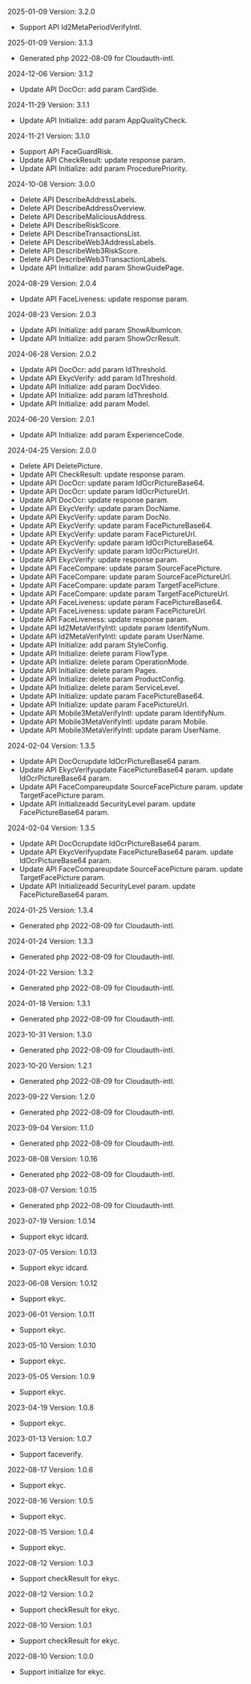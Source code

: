 2025-01-09 Version: 3.2.0
- Support API Id2MetaPeriodVerifyIntl.


2025-01-09 Version: 3.1.3
- Generated php 2022-08-09 for Cloudauth-intl.

2024-12-06 Version: 3.1.2
- Update API DocOcr: add param CardSide.


2024-11-29 Version: 3.1.1
- Update API Initialize: add param AppQualityCheck.


2024-11-21 Version: 3.1.0
- Support API FaceGuardRisk.
- Update API CheckResult: update response param.
- Update API Initialize: add param ProcedurePriority.


2024-10-08 Version: 3.0.0
- Delete API DescribeAddressLabels.
- Delete API DescribeAddressOverview.
- Delete API DescribeMaliciousAddress.
- Delete API DescribeRiskScore.
- Delete API DescribeTransactionsList.
- Delete API DescribeWeb3AddressLabels.
- Delete API DescribeWeb3RiskScore.
- Delete API DescribeWeb3TransactionLabels.
- Update API Initialize: add param ShowGuidePage.


2024-08-29 Version: 2.0.4
- Update API FaceLiveness: update response param.


2024-08-23 Version: 2.0.3
- Update API Initialize: add param ShowAlbumIcon.
- Update API Initialize: add param ShowOcrResult.


2024-06-28 Version: 2.0.2
- Update API DocOcr: add param IdThreshold.
- Update API EkycVerify: add param IdThreshold.
- Update API Initialize: add param DocVideo.
- Update API Initialize: add param IdThreshold.
- Update API Initialize: add param Model.


2024-06-20 Version: 2.0.1
- Update API Initialize: add param ExperienceCode.


2024-04-25 Version: 2.0.0
- Delete API DeletePicture.
- Update API CheckResult: update response param.
- Update API DocOcr: update param IdOcrPictureBase64.
- Update API DocOcr: update param IdOcrPictureUrl.
- Update API DocOcr: update response param.
- Update API EkycVerify: update param DocName.
- Update API EkycVerify: update param DocNo.
- Update API EkycVerify: update param FacePictureBase64.
- Update API EkycVerify: update param FacePictureUrl.
- Update API EkycVerify: update param IdOcrPictureBase64.
- Update API EkycVerify: update param IdOcrPictureUrl.
- Update API EkycVerify: update response param.
- Update API FaceCompare: update param SourceFacePicture.
- Update API FaceCompare: update param SourceFacePictureUrl.
- Update API FaceCompare: update param TargetFacePicture.
- Update API FaceCompare: update param TargetFacePictureUrl.
- Update API FaceLiveness: update param FacePictureBase64.
- Update API FaceLiveness: update param FacePictureUrl.
- Update API FaceLiveness: update response param.
- Update API Id2MetaVerifyIntl: update param IdentifyNum.
- Update API Id2MetaVerifyIntl: update param UserName.
- Update API Initialize: add param StyleConfig.
- Update API Initialize: delete param FlowType.
- Update API Initialize: delete param OperationMode.
- Update API Initialize: delete param Pages.
- Update API Initialize: delete param ProductConfig.
- Update API Initialize: delete param ServiceLevel.
- Update API Initialize: update param FacePictureBase64.
- Update API Initialize: update param FacePictureUrl.
- Update API Mobile3MetaVerifyIntl: update param IdentifyNum.
- Update API Mobile3MetaVerifyIntl: update param Mobile.
- Update API Mobile3MetaVerifyIntl: update param UserName.


2024-02-04 Version: 1.3.5
- Update API DocOcrupdate IdOcrPictureBase64 param.
- Update API EkycVerifyupdate FacePictureBase64 param.
update IdOcrPictureBase64 param.
- Update API FaceCompareupdate SourceFacePicture param.
update TargetFacePicture param.
- Update API Initializeadd SecurityLevel param.
update FacePictureBase64 param.


2024-02-04 Version: 1.3.5
- Update API DocOcrupdate IdOcrPictureBase64 param.
- Update API EkycVerifyupdate FacePictureBase64 param.
update IdOcrPictureBase64 param.
- Update API FaceCompareupdate SourceFacePicture param.
update TargetFacePicture param.
- Update API Initializeadd SecurityLevel param.
update FacePictureBase64 param.


2024-01-25 Version: 1.3.4
- Generated php 2022-08-09 for Cloudauth-intl.

2024-01-24 Version: 1.3.3
- Generated php 2022-08-09 for Cloudauth-intl.

2024-01-22 Version: 1.3.2
- Generated php 2022-08-09 for Cloudauth-intl.

2024-01-18 Version: 1.3.1
- Generated php 2022-08-09 for Cloudauth-intl.

2023-10-31 Version: 1.3.0
- Generated php 2022-08-09 for Cloudauth-intl.

2023-10-20 Version: 1.2.1
- Generated php 2022-08-09 for Cloudauth-intl.

2023-09-22 Version: 1.2.0
- Generated php 2022-08-09 for Cloudauth-intl.

2023-09-04 Version: 1.1.0
- Generated php 2022-08-09 for Cloudauth-intl.

2023-08-08 Version: 1.0.16
- Generated php 2022-08-09 for Cloudauth-intl.

2023-08-07 Version: 1.0.15
- Generated php 2022-08-09 for Cloudauth-intl.

2023-07-19 Version: 1.0.14
- Support ekyc idcard.

2023-07-05 Version: 1.0.13
- Support ekyc idcard.

2023-06-08 Version: 1.0.12
- Support ekyc.

2023-06-01 Version: 1.0.11
- Support ekyc.

2023-05-10 Version: 1.0.10
- Support ekyc.

2023-05-05 Version: 1.0.9
- Support ekyc.

2023-04-19 Version: 1.0.8
- Support ekyc.

2023-01-13 Version: 1.0.7
- Support faceverify.

2022-08-17 Version: 1.0.6
- Support ekyc.

2022-08-16 Version: 1.0.5
- Support ekyc.

2022-08-15 Version: 1.0.4
- Support ekyc.

2022-08-12 Version: 1.0.3
- Support checkResult for ekyc.

2022-08-12 Version: 1.0.2
- Support checkResult for ekyc.

2022-08-10 Version: 1.0.1
- Support checkResult for ekyc.

2022-08-10 Version: 1.0.0
- Support initialize for ekyc.

